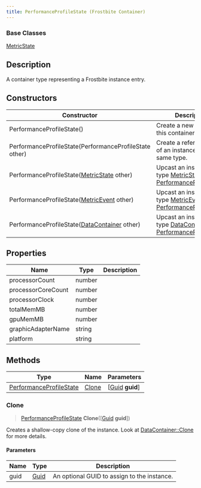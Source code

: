 ```yaml
---
title: PerformanceProfileState (Frostbite Container)
---
```

### Base Classes

[MetricState](MetricState)

## Description

A container type representing a Frostbite instance entry.

## Constructors

| Constructor                                                                        | Description                                                                                                                           |
| ---------------------------------------------------------------------------------- | ------------------------------------------------------------------------------------------------------------------------------------- |
| PerformanceProfileState()                                                          | Create a new instance of this container type.                                                                                         |
| PerformanceProfileState(PerformanceProfileState other)                             | Create a reference copy of an instance of the same type.                                                                              |
| PerformanceProfileState([MetricState](MetricState) other)                          | Upcast an instance of type [MetricState](MetricState) to [PerformanceProfileState](PerformanceProfileState).                          |
| PerformanceProfileState([MetricEvent](MetricEvent) other)                          | Upcast an instance of type [MetricEvent](MetricEvent) to [PerformanceProfileState](PerformanceProfileState).                          |
| PerformanceProfileState([DataContainer](/vext/ref/cls/shr/datacontainer) other) | Upcast an instance of type [DataContainer](/vext/ref/cls/shr/datacontainer) to [PerformanceProfileState](PerformanceProfileState). |

## Properties

| Name               | Type   | Description |
| ------------------ | ------ | ----------- |
| processorCount     | number |             |
| processorCoreCount | number |             |
| processorClock     | number |             |
| totalMemMB         | number |             |
| gpuMemMB           | number |             |
| graphicAdapterName | string |             |
| platform           | string |             |

## Methods

| Type                                               | Name            | Parameters                                     |
| -------------------------------------------------- | --------------- | ---------------------------------------------- |
| [PerformanceProfileState](PerformanceProfileState) | [Clone](#clone) | \[[Guid](/vext/ref/cls/shr/guid) **guid**\] |

### Clone

> [PerformanceProfileState](PerformanceProfileState) **Clone**(\[[Guid](/vext/ref/cls/shr/guid) **guid**\])

Creates a shallow-copy clone of the instance. Look at [DataContainer::Clone](/vext/ref/cls/shr/datacontainer#clone) for more details.

#### Parameters

| Name | Type         | Description                                 |
| ---- | ------------ | ------------------------------------------- |
| guid | [Guid](Guid) | An optional GUID to assign to the instance. |
